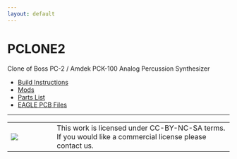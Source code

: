 ```yaml
---
layout: default
---
```

# PCLONE2

Clone of Boss PC-2 / Amdek PCK-100 Analog Percussion Synthesizer

* [Build Instructions](build.html)
* [Mods](mods.html)
* [Parts List](bom.html)
* [EAGLE PCB Files](https://github.com/hotchk155/pck100clone)

<hr><table>
<tr>
<td width="88"><a href="http://creativecommons.org/licenses/by-nc-sa/4.0/"><img class="arpie_label" src="https://licensebuttons.net/l/by-nc-sa/3.0/88x31.png"></a></td>
<td>This work is licensed under CC-BY-NC-SA terms. If you would like a commercial license please contact us.</td>
<tr>
</table>
<br>
<br>
